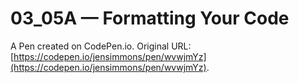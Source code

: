 # 03_05A — Formatting Your Code

A Pen created on CodePen.io. Original URL: [https://codepen.io/jensimmons/pen/wvwjmYz](https://codepen.io/jensimmons/pen/wvwjmYz).


